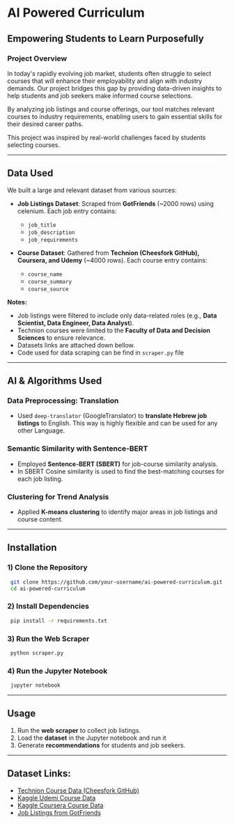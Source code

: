 # AI Powered Curriculum

## Empowering Students to Learn Purposefully

### **Project Overview**
In today's rapidly evolving job market, students often struggle to select courses that will enhance their employability and align with industry demands. Our project bridges this gap by providing data-driven insights to help students and job seekers make informed course selections.

By analyzing job listings and course offerings, our tool matches relevant courses to industry requirements, enabling users to gain essential skills for their desired career paths.

This project was inspired by real-world challenges faced by students selecting courses.

---

## **Data Used**
We built a large and relevant dataset from various sources:
- **Job Listings Dataset**: Scraped from **GotFriends** (~2000 rows) using celenium. Each job entry contains:
  - `job_title`
  - `job_description`
  - `job_requirements`
        
- **Course Dataset**: Gathered from **Technion (Cheesfork GitHub), Coursera, and Udemy** (~4000 rows). Each course entry contains:
  - `course_name`
  - `course_summary`
  - `course_source`

**Notes:**
- Job listings were filtered to include only data-related roles (e.g., **Data Scientist, Data Engineer, Data Analyst**).
- Technion courses were limited to the **Faculty of Data and Decision Sciences** to ensure relevance.
- Datasets links are attached down bellow.
- Code used for data scraping can be find in `scraper.py` file

---

## **AI & Algorithms Used**
### Data Preprocessing: Translation
- Used `deep-translator` (GoogleTranslator) to **translate Hebrew job listings** to English. This way is highly flexible and can be used for any other Language.

### Semantic Similarity with Sentence-BERT
- Employed **Sentence-BERT (SBERT)** for job-course similarity analysis.
- In SBERT Cosine similarity is used to find the best-matching courses for each job listing.

### Clustering for Trend Analysis
- Applied **K-means clustering** to identify major areas in job listings and course content.

---

## **Installation**
### 1) Clone the Repository
```sh
 git clone https://github.com/your-username/ai-powered-curriculum.git
 cd ai-powered-curriculum
```
### 2) Install Dependencies
```sh
 pip install -r requirements.txt
```
### 3) Run the Web Scraper
```sh
 python scraper.py
```
### 4) Run the Jupyter Notebook
```sh
 jupyter notebook
```
---

## **Usage**
1. Run the **web scraper** to collect job listings.
2. Load the **dataset** in the Jupyter notebook and run it
3. Generate **recommendations** for students and job seekers.

---
## **Dataset Links**:
- [Technion Course Data (Cheesfork GitHub)](https://github.com/michael-maltsev/technion-sap-info-fetcher)
- [Kaggle Udemi Course Data](https://www.kaggle.com/datasets/suddharshan/best-data-science-courses-udemy)
- [Kaggle Coursera Course Data](https://www.kaggle.com/datasets/tianyimasf/coursera-course-dataset)
- [Job Listings from GotFriends](https://www.gotfriends.co.il/)


